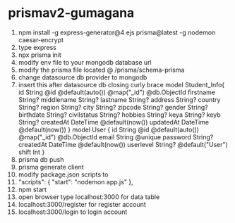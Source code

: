 # prismav2-gumagana

1. npm install -g express-generator@4 ejs prisma@latest -g nodemon caesar-encrypt
2. type express
3. npx prisma init
4. modify env file to your mongodb database url
5. modify the prisma file located @ /prisma/schema-prisma
6. change datasource db provider to mongodb
7. insert this after datasource db closing curly brace
model Student_Info{
  id String @id @default(auto()) @map("_id") @db.ObjectId
  firstname    String?
  middlename   String?
  lastname     String?
  address      String?
  country      String?
  region       String?
  city         String?
  zipcode      String?
  gender       String?
  birthdate    String?
  civilstatus  String?
  hobbies      String?
  keya         String?
  keyb         String?
  createdAt  DateTime     @default(now())
  updatedAt  DateTime     @default(now())
}
model User {
  id        String        @id @default(auto()) @map("_id") @db.ObjectId
  email     String        @unique
  password  String?
  createdAt  DateTime     @default(now())
  userlevel String?       @default("User")
  shift     Int
}
8. prisma db push
9. prisma generate client
10. modify package.json scripts to 
11.  "scripts": {
    "start": "nodemon app.js"
  },
12. npm start
13. open browser type localhost:3000 for data table
14. localhost:3000/register for register account
15. localhost:3000/login to login account
